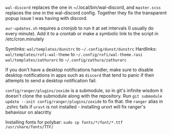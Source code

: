 `wal-discord` replaces the one in ~/.local/bin/wal-discord, and `master.scss` replaces the one in the wal-discord config. Together they fix the transparent popup issue I was having with discord.

`aur-updates.sh` requires a cronjob to run it at set intervals (I usually do every minute).
Add it to a crontab or make a symbolic link to the script in /etc/cron.minutely

Symlinks:
`wal/templates/dunstrc` to `~/.config/dunst/dunstrc`
Hardlinks:
`wal/templates/rofi-wal-theme` to `~/.config/rofi/wal-theme.rasi`
`wal/templates/zathurarc` to `~/.config/zathura/zathurarc`

If you don't have a desktop notifications handler, make sure to disable desktop notifications in apps such as `discord` that tend to panic if their attempts to send a desktop notification fail.

`config/ranger/plugins/zoxide` is a submodule, so in git's infinite wisdom it doesn't clone the submodule along with the repository. Run `git submodule update --init config/ranger/plugins/zoxide` to fix that.
the `ranger` alias in .zshrc fails if `urxvt` is not installed - installing urxvt will fix ranger's behaviour on alacritty

Installing fonts for polybar:
`sudo cp fonts/*/font/*.ttf /usr/share/fonts/TTF/`
